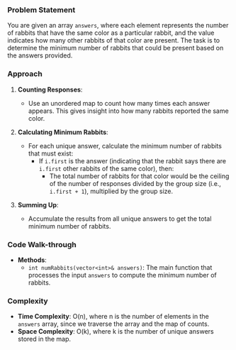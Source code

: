 ### Problem Statement
You are given an array `answers`, where each element represents the number of rabbits that have the same color as a particular rabbit, and the value indicates how many other rabbits of that color are present. The task is to determine the minimum number of rabbits that could be present based on the answers provided.

### Approach
1. **Counting Responses**:
   - Use an unordered map to count how many times each answer appears. This gives insight into how many rabbits reported the same color.

2. **Calculating Minimum Rabbits**:
   - For each unique answer, calculate the minimum number of rabbits that must exist:
     - If `i.first` is the answer (indicating that the rabbit says there are `i.first` other rabbits of the same color), then:
       - The total number of rabbits for that color would be the ceiling of the number of responses divided by the group size (i.e., `i.first + 1`), multiplied by the group size.

3. **Summing Up**:
   - Accumulate the results from all unique answers to get the total minimum number of rabbits.

### Code Walk-through
- **Methods**:
  - `int numRabbits(vector<int>& answers)`: The main function that processes the input `answers` to compute the minimum number of rabbits.

### Complexity
- **Time Complexity**: O(n), where n is the number of elements in the `answers` array, since we traverse the array and the map of counts.
- **Space Complexity**: O(k), where k is the number of unique answers stored in the map.
